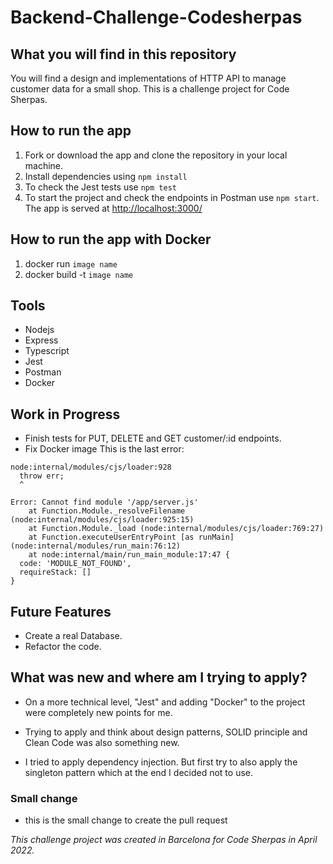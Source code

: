 # Backend-Challenge-Codesherpas

## What you will find in this repository
You will find a design and implementations of HTTP API to manage customer data for a small shop. This is a challenge project for Code Sherpas.

## How to run the app

1. Fork or download the app and clone the repository in your local machine.
2. Install dependencies using `npm install`
3. To check the Jest tests use `npm test`
4. To start the project and check the endpoints in Postman use `npm start`. The app is served at <http://localhost:3000/>

## How to run the app with Docker

1. docker run `image name`
2. docker build -t `image name`


## Tools

- Nodejs
- Express
- Typescript
- Jest
- Postman
- Docker

## Work in Progress

- Finish tests for PUT, DELETE and GET customer/:id endpoints.
- Fix Docker image 
This is the last error:

```
node:internal/modules/cjs/loader:928
  throw err;
  ^

Error: Cannot find module '/app/server.js'
    at Function.Module._resolveFilename (node:internal/modules/cjs/loader:925:15)
    at Function.Module._load (node:internal/modules/cjs/loader:769:27)
    at Function.executeUserEntryPoint [as runMain] (node:internal/modules/run_main:76:12)
    at node:internal/main/run_main_module:17:47 {
  code: 'MODULE_NOT_FOUND',
  requireStack: []
}
```

## Future Features

- Create a real Database.
- Refactor the code.

## What was new and where am I trying to apply?

- On a more technical level, "Jest" and adding "Docker" to the project were completely new points for me.
- Trying to apply and think about design patterns, SOLID principle and Clean Code was also something new.

- I tried to apply dependency injection. But first try to also apply the singleton pattern which at the end I decided not to use.

### Small change
- this is the small change to create the pull request

_This challenge project was created in Barcelona for Code Sherpas in April 2022._